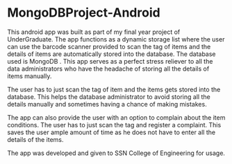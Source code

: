 # MongoDBProject-Android

This android app was built as part of my final year project of UnderGraduate. The app functions as a dynamic storage list 
where the user can use the barcode scanner provided to scan the tag of items and the details of items are automatically
stored into the database. The database used is MongoDB . 
This app serves as a perfect stress reliever to all the data administrators who have the headache of storing all the details
of items manually. 

The user has to just scan the tag of item and the items gets stored into the database. This helps the database administrator 
to avoid storing all the details manually and sometimes having a chance of making mistakes.

The app can also provide the user with an option to complain about the item conditions. The user has to just scan the tag and 
register a complaint. This saves the user ample amount of time as he does not have to enter all the details of the items.

The app was developed and given to SSN College of Engineering for usage.
